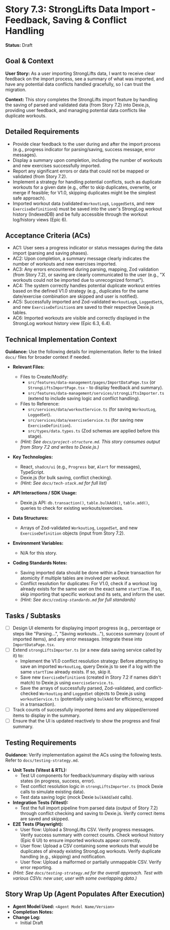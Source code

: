 # Story 7.3: StrongLifts Data Import - Feedback, Saving & Conflict Handling

**Status:** Draft

## Goal & Context

**User Story:** As a user importing StrongLifts data, I want to receive clear feedback on the import process, see a summary of what was imported, and have any potential data conflicts handled gracefully, so I can trust the migration.

**Context:** This story completes the StrongLifts import feature by handling the saving of parsed and validated data (from Story 7.2) into Dexie.js, providing user feedback, and managing potential data conflicts like duplicate workouts.

## Detailed Requirements

* Provide clear feedback to the user during and after the import process (e.g., progress indicator for parsing/saving, success message, error messages).
* Display a summary upon completion, including the number of workouts and new exercises successfully imported.
* Report any significant errors or data that could not be mapped or validated (from Story 7.2).
* Implement a strategy for handling potential conflicts, such as duplicate workouts for a given date (e.g., offer to skip duplicates, overwrite, or merge if feasible; for V1.0, skipping duplicates might be the simplest safe approach).
* Imported workout data (validated `WorkoutLog`s, `LoggedSet`s, and new `ExerciseDefinition`s) must be saved into the user's StrongLog workout history (IndexedDB) and be fully accessible through the workout log/history views (Epic 6).

## Acceptance Criteria (ACs)

* AC1: User sees a progress indicator or status messages during the data import (parsing and saving phases).
* AC2: Upon completion, a summary message clearly indicates the number of workouts and new exercises imported.
* AC3: Any errors encountered during parsing, mapping, Zod validation (from Story 7.2), or saving are clearly communicated to the user (e.g., "X workouts could not be imported due to unrecognized format").
* AC4: The system correctly handles potential duplicate workout entries based on the defined V1.0 strategy (e.g., duplicates for the same date/exercise combination are skipped and user is notified).
* AC5: Successfully imported and Zod-validated `WorkoutLog`s, `LoggedSet`s, and new `ExerciseDefinition`s are saved to their respective Dexie.js tables.
* AC6: Imported workouts are visible and correctly displayed in the StrongLog workout history view (Epic 6.3, 6.4).

## Technical Implementation Context

**Guidance:** Use the following details for implementation. Refer to the linked `docs/` files for broader context if needed.

* **Relevant Files:**
  * Files to Create/Modify:
    * `src/features/data-management/pages/ImportDataPage.tsx` (or `StrongLiftsImportPage.tsx` - to display feedback and summary).
    * `src/features/data-management/services/strongLiftsImporter.ts` (extend to include saving logic and conflict handling).
  * Files to Reference:
    * `src/services/data/workoutService.ts` (for saving `WorkoutLog`, `LoggedSet`).
    * `src/services/data/exerciseService.ts` (for saving new `ExerciseDefinition`).
    * `src/types/data.types.ts` (Zod schemas are applied before this stage).
  * _(Hint: See `docs/project-structure.md`. This story consumes output from Story 7.2 and writes to Dexie.js.)_

* **Key Technologies:**
  * React, `shadcn/ui` (e.g., `Progress` bar, `Alert` for messages), TypeScript.
  * Dexie.js (for bulk saving, conflict checking).
  * _(Hint: See `docs/tech-stack.md` for full list)_

* **API Interactions / SDK Usage:**
  * Dexie.js API: `db.transaction()`, `table.bulkAdd()`, `table.add()`, queries to check for existing workouts/exercises.

* **Data Structures:**
  * Arrays of Zod-validated `WorkoutLog`, `LoggedSet`, and new `ExerciseDefinition` objects (input from Story 7.2).

* **Environment Variables:**
  * N/A for this story.

* **Coding Standards Notes:**
  * Saving imported data should be done within a Dexie transaction for atomicity if multiple tables are involved per workout.
  * Conflict resolution for duplicates: For V1.0, check if a workout log already exists for the same user on the exact same `startTime`. If so, skip importing that specific workout and its sets, and inform the user.
  * _(Hint: See `docs/coding-standards.md` for full standards)_

## Tasks / Subtasks

* [ ] Design UI elements for displaying import progress (e.g., percentage or steps like "Parsing...", "Saving workouts..."), success summary (count of imported items), and any error messages. Integrate these into `ImportDataPage.tsx`.
* [ ] Extend `strongLiftsImporter.ts` (or a new data saving service called by it) to:
  * Implement the V1.0 conflict resolution strategy: Before attempting to save an imported `WorkoutLog`, query Dexie.js to see if a log with the same `startTime` already exists. If so, skip it.
  * Save new `ExerciseDefinition`s (created in Story 7.2 if names didn't match) to Dexie.js using `exerciseService.ts`.
  * Save the arrays of successfully parsed, Zod-validated, and conflict-checked `WorkoutLog` and `LoggedSet` objects to Dexie.js using `workoutService.ts` (potentially using `bulkAdd` for efficiency, wrapped in a transaction).
* [ ] Track counts of successfully imported items and any skipped/errored items to display in the summary.
* [ ] Ensure that the UI is updated reactively to show the progress and final summary.

## Testing Requirements

**Guidance:** Verify implementation against the ACs using the following tests. Refer to `docs/testing-strategy.md`.

* **Unit Tests (Vitest & RTL):**
  * Test UI components for feedback/summary display with various states (in progress, success, error).
  * Test conflict resolution logic in `strongLiftsImporter.ts` (mock Dexie calls to simulate existing data).
  * Test data saving logic (mock Dexie `bulkAdd`/`add` calls).
* **Integration Tests (Vitest):**
  * Test the full import pipeline from parsed data (output of Story 7.2) through conflict checking and saving to Dexie.js. Verify correct items are saved and skipped.
* **E2E Tests (Playwright):**
  * User flow: Upload a StrongLifts CSV. Verify progress messages. Verify success summary with correct counts. Check workout history (Epic 6 UI) to ensure imported workouts appear correctly.
  * User flow: Upload a CSV containing some workouts that would be duplicates of already existing StrongLog workouts. Verify duplicate handling (e.g., skipping) and notification.
  * User flow: Upload a malformed or partially unmappable CSV. Verify error reporting.
* _(Hint: See `docs/testing-strategy.md` for the overall approach. Test with various CSVs: new user, user with some overlapping data.)_

## Story Wrap Up (Agent Populates After Execution)

* **Agent Model Used:** `<Agent Model Name/Version>`
* **Completion Notes:**
* **Change Log:**
  * Initial Draft
